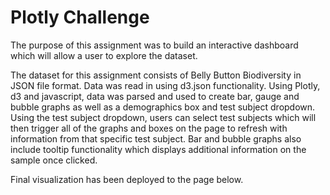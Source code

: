 # Plotly Challenge

The purpose of this assignment was to build an interactive dashboard which will allow a user to explore the dataset.

The dataset for this assignment consists of Belly Button Biodiversity in JSON file format. Data was read in using d3.json functionality. Using Plotly, d3 and javascript, data was parsed and used to create bar, gauge and bubble graphs as well as a demographics box and test subject dropdown. Using the test subject dropdown, users can select test subjects which will then trigger all of the graphs and boxes on the page to refresh with information from that specific test subject. Bar and bubble graphs also include tooltip functionality which displays additional information on the sample once clicked.

Final visualization has been deployed to the page below.